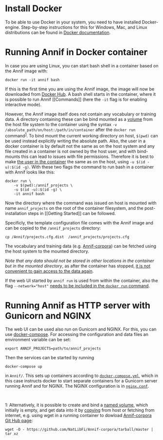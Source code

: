 # Install Docker

To be able to use Docker in your system, you need to have installed Docker-engine. Step-by-step instructions for this for Windows, Mac, and Linux distributions can be found in [Docker documentation](https://docs.docker.com/install/). 

# Running Annif in Docker container

In case you are using Linux, you can start bash shell in a container based on the Annif image with:

    docker run -it annif bash 

If this is the first time you are using the Annif image, the image will now be downloaded from [Docker Hub](https://hub.docker.com/). A bash shell starts in the container, where it is possible to run Annif [[Commands]] (here the `-it` flag is for enabling interactive mode).

However, the Annif image itself does not contain any vocabulary or training data. A directory containing these can be bind mounted as a [volume](https://docs.docker.com/storage/volumes/) from the host file system to the container using the syntax `-v /absolute_path/on/host:/path/in/container` after the `docker run` command<sup id="a1">[1](#myfootnote1)</sup>. To bind mount the current working directory on host, `$(pwd)` can be used instead explicitly writing the absolute path. Also, the user in a docker container is by default not the same as on the host system and any file created in a container is not owned by the host user, and with bind-mounts this can lead to issues with file permissions. Therefore it is best to make [the user in the container](https://docs.docker.com/engine/reference/run/#user) the same as on the host, using `-u $(id -u):$(id -g)`. With these two flags the command to run bash in a container with Annif looks like this:

    docker run \
        -v $(pwd):/annif_projects \
        -u $(id -u):$(id -g) \
        -it annif bash

Now the directory where the command was issued on host is mounted with name `annif_projects` on the root of the container filesystem, and the post-installation steps in [[Getting Started]] can be followed. 

Specificly, the template configuration file comes with the Annif image and can be copied to the `/annif_projects` directory:

    cp /Annif/projects.cfg.dist  /annif_projects/projects.cfg

The vocabulary and training data (e.g. [Annif-corpora](https://github.com/NatLibFi/Annif-corpora)) can be fetched using the host system to the mounted directory.

*Note that any data should not be stored in other locations in the container but in the mounted directory*, as after the container has stopped, [it is not convenient to gain access to the data again](https://docs.docker.com/engine/reference/commandline/commit/).

If the web UI started by `annif run` is used from within the container, also the flag `--network="host"` [needs to be included in the `docker run` command](https://docs.docker.com/engine/reference/run/#network-host).

# Running Annif as HTTP server with Gunicorn and NGINX

The web UI can be used also run on Gunicorn and NGINX. For this, you can use [docker-compose](https://docs.docker.com/compose/). For accessing the configuration and data files an environment variable can be set: 

`export ANNIF_PROJECTS=path/to/annif_projects`

Then the services can be started by running

`docker-compose up`

in `Annif/`. This sets up containers according to [`docker-compose.yml`](https://github.com/NatLibFi/Annif/blob/issue278-dockerize-annif/docker-compose.yml), which in this case instructs docker to start separate containers for a Gunicorn server running Annif and for NGINX. The NGINX configuration is in [`nginx.conf`](https://github.com/NatLibFi/Annif/blob/issue278-dockerize-annif/annif/nginx/nginx.conf). 

&nbsp;

<a name="myfootnote1">1</a>:
Alternatively, it is possible to create and bind a [named volume](https://success.docker.com/article/different-types-of-volumes), which initially is empty, and get data into it by [copying](https://docs.docker.com/engine/reference/commandline/cp/) from host or fetching from internet, e.g. using wget in a running container to dowload [Annif-corpora Git Hub page](https://github.com/NatLibFi/Annif-corpora):

`wget -O - https://github.com/NatLibFi/Annif-corpora/tarball/master | tar xz`


